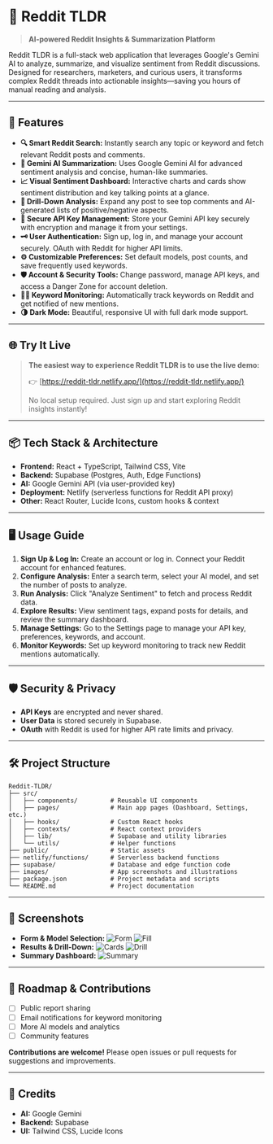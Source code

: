 # 🚀 Reddit TLDR

> **AI-powered Reddit Insights & Summarization Platform**

Reddit TLDR is a full-stack web application that leverages Google's Gemini AI to analyze, summarize, and visualize sentiment from Reddit discussions. Designed for researchers, marketers, and curious users, it transforms complex Reddit threads into actionable insights—saving you hours of manual reading and analysis.

---

## 🌟 Features

- **🔍 Smart Reddit Search:** Instantly search any topic or keyword and fetch relevant Reddit posts and comments.
- **🤖 Gemini AI Summarization:** Uses Google Gemini AI for advanced sentiment analysis and concise, human-like summaries.
- **📈 Visual Sentiment Dashboard:** Interactive charts and cards show sentiment distribution and key talking points at a glance.
- **📝 Drill-Down Analysis:** Expand any post to see top comments and AI-generated lists of positive/negative aspects.
- **🔑 Secure API Key Management:** Store your Gemini API key securely with encryption and manage it from your settings.
- **🗝️ User Authentication:** Sign up, log in, and manage your account securely. OAuth with Reddit for higher API limits.
- **⚙️ Customizable Preferences:** Set default models, post counts, and save frequently used keywords.
- **🛡️ Account & Security Tools:** Change password, manage API keys, and access a Danger Zone for account deletion.
- **🕵️‍♂️ Keyword Monitoring:** Automatically track keywords on Reddit and get notified of new mentions.
- **🌗 Dark Mode:** Beautiful, responsive UI with full dark mode support.

---

## 🌐 Try It Live

> **The easiest way to experience Reddit TLDR is to use the live demo:**
>
> 👉 [https://reddit-tldr.netlify.app/](https://reddit-tldr.netlify.app/)
>
> No local setup required. Just sign up and start exploring Reddit insights instantly!

---

## 📦 Tech Stack & Architecture

- **Frontend:** React + TypeScript, Tailwind CSS, Vite
- **Backend:** Supabase (Postgres, Auth, Edge Functions)
- **AI:** Google Gemini API (via user-provided key)
- **Deployment:** Netlify (serverless functions for Reddit API proxy)
- **Other:** React Router, Lucide Icons, custom hooks & context

---

## 🖥️ Usage Guide

1. **Sign Up & Log In:** Create an account or log in. Connect your Reddit account for enhanced features.
2. **Configure Analysis:** Enter a search term, select your AI model, and set the number of posts to analyze.
3. **Run Analysis:** Click "Analyze Sentiment" to fetch and process Reddit data.
4. **Explore Results:** View sentiment tags, expand posts for details, and review the summary dashboard.
5. **Manage Settings:** Go to the Settings page to manage your API key, preferences, keywords, and account.
6. **Monitor Keywords:** Set up keyword monitoring to track new Reddit mentions automatically.

---

## 🛡️ Security & Privacy
- **API Keys** are encrypted and never shared.
- **User Data** is stored securely in Supabase.
- **OAuth** with Reddit is used for higher API rate limits and privacy.

---

## 🛠️ Project Structure

```
Reddit-TLDR/
├── src/
│   ├── components/         # Reusable UI components
│   ├── pages/              # Main app pages (Dashboard, Settings, etc.)
│   ├── hooks/              # Custom React hooks
│   ├── contexts/           # React context providers
│   ├── lib/                # Supabase and utility libraries
│   └── utils/              # Helper functions
├── public/                 # Static assets
├── netlify/functions/      # Serverless backend functions
├── supabase/               # Database and edge function code
├── images/                 # App screenshots and illustrations
├── package.json            # Project metadata and scripts
└── README.md               # Project documentation
```

---

## 📸 Screenshots

- **Form & Model Selection:**
  ![Form](/images/Form.png)
  ![Fill](/images/Fill.png)
- **Results & Drill-Down:**
  ![Cards](/images/Cards.png)
  ![Drill](/images/Drill.png)
- **Summary Dashboard:**
  ![Summary](/images/Summary.png)

---

## 🚀 Roadmap & Contributions

- [ ] Public report sharing
- [ ] Email notifications for keyword monitoring
- [ ] More AI models and analytics
- [ ] Community features

**Contributions are welcome!** Please open issues or pull requests for suggestions and improvements.

---

## 👤 Credits

- **AI:** Google Gemini
- **Backend:** Supabase
- **UI:** Tailwind CSS, Lucide Icons

